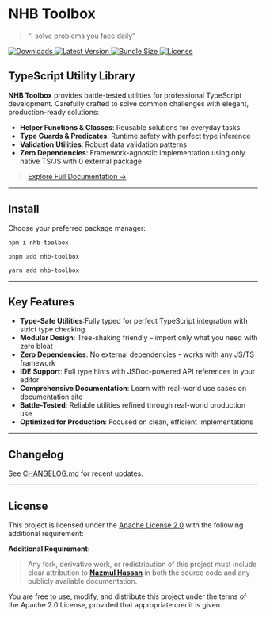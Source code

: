 # NHB Toolbox

> “I solve problems you face daily”

<p>
  <a href="https://www.npmjs.com/package/nhb-toolbox" aria-label="Downloads">
    <img src="https://img.shields.io/npm/dm/nhb-toolbox.svg?label=DOWNLOADS&style=flat&color=red&logo=npm" alt="Downloads" />
  </a>
  <a href="https://www.npmjs.com/package/nhb-toolbox" aria-label="Version">
    <img src="https://img.shields.io/npm/v/nhb-toolbox.svg?label=NPM&style=flat&color=teal&logo=npm" alt="Latest Version" />
  </a>
  <a href="https://bundlephobia.com/result?p=nhb-toolbox" aria-label="Bundle size">
    <img src="https://img.shields.io/bundlephobia/minzip/nhb-toolbox?style=flat&color=purple&label=SIZE&logo=nodedotjs" alt="Bundle Size" />
  </a>
  <a href="https://www.npmjs.com/package/nhb-toolbox" aria-label="License">
    <img src="https://img.shields.io/npm/l/nhb-toolbox.svg?label=LICENSE&style=flat&color=orange&logo=open-source-initiative" alt="License" />
  </a>
</p>

## TypeScript Utility Library

**NHB Toolbox** provides battle-tested utilities for professional TypeScript development. Carefully crafted to solve common challenges with elegant, production-ready solutions:

- **Helper Functions & Classes**: Reusable solutions for everyday tasks
- **Type Guards & Predicates**: Runtime safety with perfect type inference
- **Validation Utilities**: Robust data validation patterns
- **Zero Dependencies**: Framework-agnostic implementation using only native TS/JS with 0 external package

> [Explore Full Documentation →](https://nhb-toolbox.vercel.app/)

---

## Install

Choose your preferred package manager:

```shell
npm i nhb-toolbox
```

```shell
pnpm add nhb-toolbox
```

```shell
yarn add nhb-toolbox
```

---

## Key Features

- **Type-Safe Utilities**:Fully typed for perfect TypeScript integration with strict type checking
- **Modular Design**: Tree-shaking friendly – import only what you need with zero bloat
- **Zero Dependencies**: No external dependencies - works with any JS/TS framework
- **IDE Support**: Full type hints with JSDoc-powered API references in your editor
- **Comprehensive Documentation**: Learn with real-world use cases on [documentation site](https://nhb-toolbox.vercel.app/)
- **Battle-Tested**: Reliable utilities refined through real-world production use
- **Optimized for Production**: Focused on clean, efficient implementations

---

## Changelog

See [CHANGELOG.md](CHANGELOG.md) for recent updates.

---

## License

This project is licensed under the [Apache License 2.0](./LICENSE) with the following additional requirement:

**Additional Requirement:**

> Any fork, derivative work, or redistribution of this project must include clear attribution to [**Nazmul Hassan**](https://github.com/nazmul-nhb) in both the source code and any publicly available documentation.

You are free to use, modify, and distribute this project under the terms of the Apache 2.0 License, provided that appropriate credit is given.
